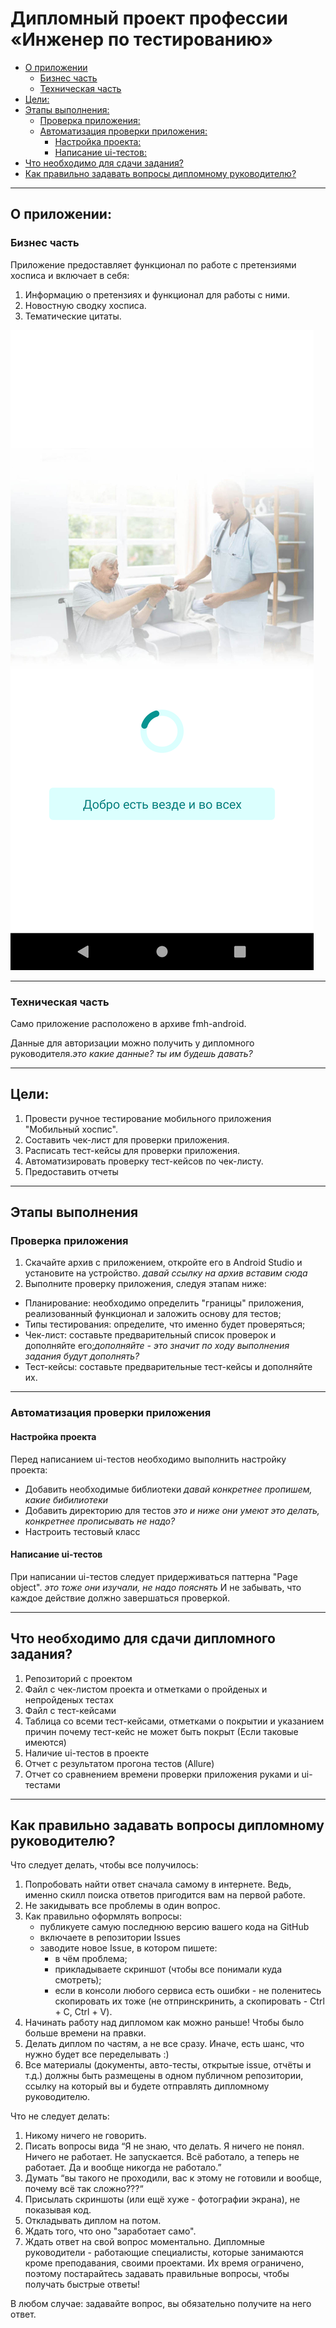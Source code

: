 # Дипломный проект профессии «Инженер по тестированию»
* [О приложении](#о-приложении)
    * [Бизнес часть](#бизнес-часть)
    * [Техническая часть](#техническая-часть)
* [Цели:](#цели)
* [Этапы выполнения:](#этапы-выполнения)
    * [Проверка приложения:](#проверка-приложения)
    * [Автоматизация проверки приложения:](#автоматизация-проверки-приложения)
        * [Настройка проекта:](#настройка-проекта)
        * [Написание ui-тестов:](#написание-ui-тестов)
* [Что необходимо для сдачи задания?](#что-необходимо-для-сдачи-задания)
* [Как правильно задавать вопросы дипломному руководителю?](#как-правильно-задавать-вопросы-дипломному-руководителю)

---
## О приложении:


### Бизнес часть

Приложение предоставляет функционал по работе с претензиями хосписа и включает в себя:
1. Информацию о претензиях и функционал для работы с ними.
2. Новостную сводку хосписа.
3. Тематические цитаты.

![](pic/app.png)


---
### Техническая часть

Само приложение расположено в архиве fmh-android.

Данные для авторизации можно получить у дипломного руководителя.*это какие данные? ты им будешь давать?*

---
## Цели:

1. Провести ручное тестирование мобильного приложения "Мобильный хоспис".
2. Составить чек-лист для проверки приложения.
3. Расписать тест-кейсы для проверки приложения.
4. Автоматизировать проверку тест-кейсов по чек-листу.
5. Предоставить отчеты

---
## Этапы выполнения


### Проверка приложения

1. Скачайте архив с приложением, откройте его в Android Studio и установите на устройство. *давай ссылку на архив вставим сюда*
2. Выполните проверку приложения, следуя этапам ниже: 
- Планирование: необходимо определить "границы" приложения, реализованный функционал и заложить основу для тестов;
- Типы тестирования: определите, что именно будет проверяться;
- Чек-лист: составьте предварительный список проверок и дополняйте его;*дополняйте - это значит по ходу выполнения задания будут дополнять?*
- Тест-кейсы: составьте предварительные тест-кейсы и дополняйте их. 

---
### Автоматизация проверки приложения


#### Настройка проекта
Перед написанием ui-тестов необходимо выполнить настройку проекта:
- Добавить необходимые библиотеки *давай конкретнее пропишем, какие бибилиотеки*
- Добавить директорию для тестов *это и ниже они умеют это делать, конкретнее прописывать не надо?*
- Настроить тестовый класс

#### Написание ui-тестов
При написании ui-тестов следует придерживаться паттерна "Page object". *это тоже они изучали, не надо пояснять*
И не забывать, что каждое действие должно завершаться проверкой.

---
## Что необходимо для сдачи дипломного задания?

1. Репозиторий с проектом
2. Файл с чек-листом проекта и отметками о пройденых и непройденых тестах
3. Файл с тест-кейсами
4. Таблица со всеми тест-кейсами, отметками о покрытии и указанием причин почему тест-кейс не может быть покрыт (Если таковые имеются)
5. Наличие ui-тестов в проекте
6. Отчет с результатом прогона тестов (Allure)
7. Отчет со сравнением времени проверки приложения руками и ui-тестами 

---
## Как правильно задавать вопросы дипломному руководителю?
Что следует делать, чтобы все получилось:

1. Попробовать найти ответ сначала самому в интернете. Ведь, именно скилл поиска ответов пригодится вам на первой работе.
2. Не закидывать все проблемы в один вопрос.
3. Как правильно оформлять вопросы:
    - публикуете самую последнюю версию вашего кода на GitHub
    - включаете в репозитории Issues
    - заводите новое Issue, в котором пишете:
        - в чём проблема;
        - прикладываете скриншот (чтобы все понимали куда смотреть);
        - если в консоли любого сервиса есть ошибки - не поленитесь скопировать их тоже (не отпринскринить, а скопировать - Ctrl + C, Ctrl + V).
4. Начинать работу над дипломом как можно раньше! Чтобы было больше времени на правки. 
5. Делать диплом по частям, а не все сразу. Иначе, есть шанс, что нужно будет все переделывать :)  
6. Все материалы (документы, авто-тесты, открытые issue, отчёты и т.д.) должны быть размещены в одном публичном репозитории, ссылку на который вы и будете отправлять дипломному руководителю.

Что не следует делать: 
1. Никому ничего не говорить.
2. Писать вопросы вида “Я не знаю, что делать. Я ничего не понял. Ничего не работает. Не запускается. Всё работало, а теперь не работает. Да и вообще никогда не работало.”
3. Думать “вы такого не проходили, вас к этому не готовили и вообще, почему всё так сложно???“
4. Присылать скриншоты (или ещё хуже - фотографии экрана), не показывая код.
5. Откладывать диплом на потом.
6. Ждать того, что оно "заработает само".
7. Ждать ответ на свой вопрос моментально. Дипломные руководители - работающие специалисты, которые занимаются кроме преподавания, своими проектами. Их время ограничено, поэтому постарайтесь задавать правильные вопросы, чтобы получать быстрые ответы! 

В любом случае: задавайте вопрос, вы обязательно получите на него ответ.
